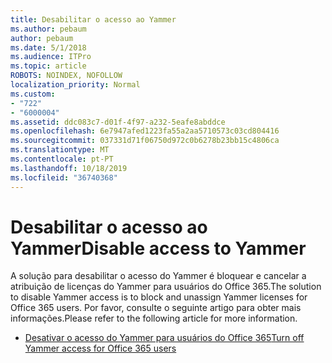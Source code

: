 ```yaml
---
title: Desabilitar o acesso ao Yammer
ms.author: pebaum
author: pebaum
ms.date: 5/1/2018
ms.audience: ITPro
ms.topic: article
ROBOTS: NOINDEX, NOFOLLOW
localization_priority: Normal
ms.custom:
- "722"
- "6000004"
ms.assetid: ddc083c7-d01f-4f97-a232-5eafe8abddce
ms.openlocfilehash: 6e7947afed1223fa55a2aa5710573c03cd804416
ms.sourcegitcommit: 037331d71f06750d972c0b6278b23bb15c4806ca
ms.translationtype: MT
ms.contentlocale: pt-PT
ms.lasthandoff: 10/18/2019
ms.locfileid: "36740368"
---
```

# <a name="disable-access-to-yammer"></a><span data-ttu-id="072dd-102">Desabilitar o acesso ao Yammer</span><span class="sxs-lookup"><span data-stu-id="072dd-102">Disable access to Yammer</span></span>

<span data-ttu-id="072dd-103">A solução para desabilitar o acesso do Yammer é bloquear e cancelar a atribuição de licenças do Yammer para usuários do Office 365.</span><span class="sxs-lookup"><span data-stu-id="072dd-103">The solution to disable Yammer access is to block and unassign Yammer licenses for Office 365 users.</span></span> <span data-ttu-id="072dd-104">Por favor, consulte o seguinte artigo para obter mais informações.</span><span class="sxs-lookup"><span data-stu-id="072dd-104">Please refer to the following article for more information.</span></span>
  
- [<span data-ttu-id="072dd-105">Desativar o acesso do Yammer para usuários do Office 365</span><span class="sxs-lookup"><span data-stu-id="072dd-105">Turn off Yammer access for Office 365 users</span></span>](https://docs.microsoft.com/yammer/manage-yammer-users/turn-off-user-access)
